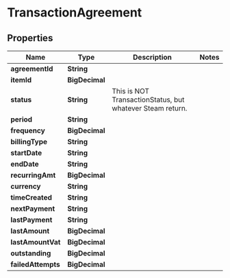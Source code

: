 

# TransactionAgreement



## Properties

| Name | Type | Description | Notes |
|------------ | ------------- | ------------- | -------------|
|**agreementId** | **String** |  |  |
|**itemId** | **BigDecimal** |  |  |
|**status** | **String** | This is NOT TransactionStatus, but whatever Steam return. |  |
|**period** | **String** |  |  |
|**frequency** | **BigDecimal** |  |  |
|**billingType** | **String** |  |  |
|**startDate** | **String** |  |  |
|**endDate** | **String** |  |  |
|**recurringAmt** | **BigDecimal** |  |  |
|**currency** | **String** |  |  |
|**timeCreated** | **String** |  |  |
|**nextPayment** | **String** |  |  |
|**lastPayment** | **String** |  |  |
|**lastAmount** | **BigDecimal** |  |  |
|**lastAmountVat** | **BigDecimal** |  |  |
|**outstanding** | **BigDecimal** |  |  |
|**failedAttempts** | **BigDecimal** |  |  |



